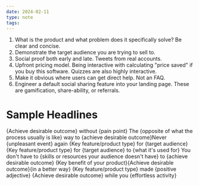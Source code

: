 ```yaml
---
date: 2024-02-11
type: note
tags:
---
```


1. What is the product and what problem does it specifically solve? Be clear and concise.
2. Demonstrate the target audience you are trying to sell to.
3. Social proof both early and late. Tweets from real accounts.
4. Upfront pricing model. Being interactive with calculating "price saved" if you buy this software. Quizzes are also highly interactive.
5. Make it obvious where users can get direct help. Not an FAQ.
6. Engineer a default social sharing feature into your landing page. These are gamification, share-ability, or referrals.

# Sample Headlines
{Achieve desirable outcome} without {pain point}​
The {opposite of what the process usually is like} way to {achieve desirable outcome}​
Never {unpleasant event} again​
{Key feature/product type} for {target audience}​
{Key feature/product type} for {target audience} to {what it's used for}​
You don't have to {skills or resources your audience doesn't have} to {achieve desirable outcome}​
{Key benefit of your product}​
{Achieve desirable outcome}{in a better way}​
{Key feature/product type} made {positive adjective}​
{Achieve desirable outcome} while you {effortless activity}​